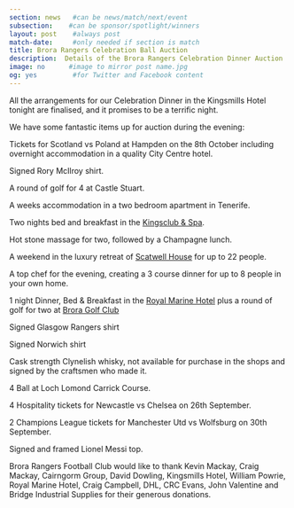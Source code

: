 ```yaml
---
section: news   #can be news/match/next/event
subsection:    #can be sponsor/spotlight/winners
layout: post    #always post
match-date:     #only needed if section is match
title: Brora Rangers Celebration Ball Auction
description:  Details of the Brora Rangers Celebration Dinner Auction 
image: no      #image to mirror post name.jpg
og: yes         #for Twitter and Facebook content
---
```

All the arrangements for our Celebration Dinner in the Kingsmills Hotel tonight are finalised, and it promises to be a terrific night.

We have some fantastic items up for auction during the evening:

Tickets for Scotland vs Poland at Hampden on the 8th October including overnight accommodation in a quality City Centre hotel.

Signed Rory McIlroy shirt.

A round of golf for 4 at Castle Stuart.

A weeks accommodation in a two bedroom apartment in Tenerife.

Two nights bed and breakfast in the [Kingsclub & Spa](http://kingsmillshotel.com/hotel/our-rooms/kingsclub-rooms/).

Hot stone massage for two, followed by a Champagne lunch.

A weekend in the luxury retreat of [Scatwell House](http://www.scatwellhouse.co.uk/) for up to 22 people.

A top chef for the evening, creating a 3 course dinner for up to 8 people in your own home.

1 night Dinner, Bed & Breakfast in the [Royal Marine Hotel](http://www.royalmarinebrora.com/) plus a round of golf for two at [Brora Golf Club](http://www.broragolf.co.uk/)

Signed Glasgow Rangers shirt

Signed Norwich shirt

Cask strength Clynelish whisky, not available for purchase in the shops and signed by the craftsmen who made it.

4 Ball at Loch Lomond Carrick Course.

4 Hospitality tickets for Newcastle vs Chelsea on 26th September.

2 Champions League tickets for Manchester Utd vs Wolfsburg on 30th September.

Signed and framed Lionel Messi top.

Brora Rangers Football Club would like to thank Kevin Mackay, Craig Mackay, Cairngorm Group, David Dowling, Kingsmills Hotel, William Powrie, Royal Marine Hotel, Craig Campbell, DHL, CRC Evans, John Valentine and Bridge Industrial Supplies for their generous donations.